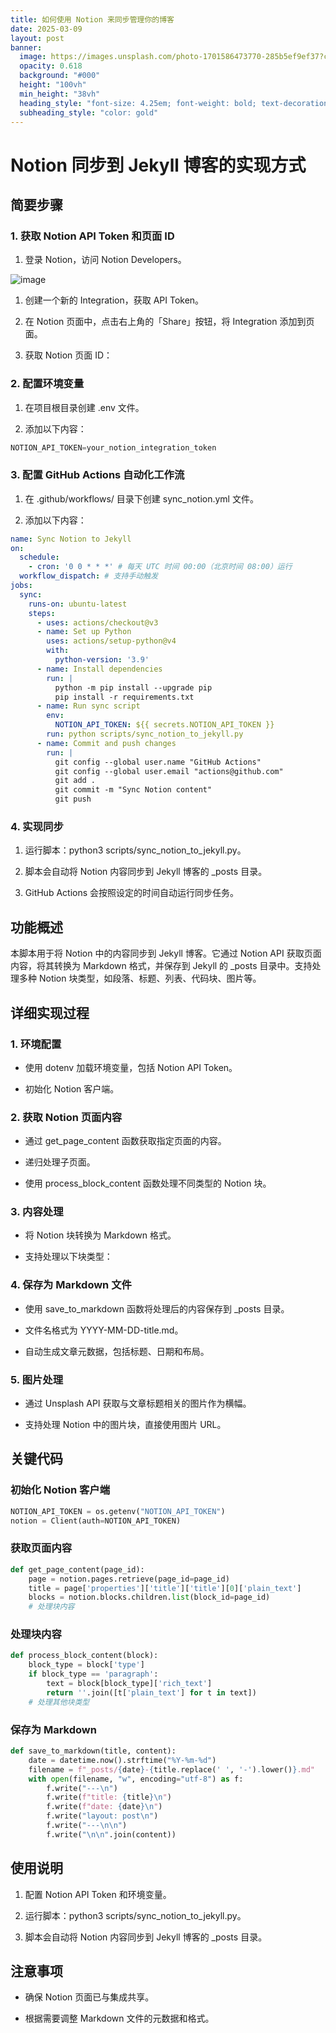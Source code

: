 ```yaml
---
title: 如何使用 Notion 来同步管理你的博客
date: 2025-03-09
layout: post
banner:
  image: https://images.unsplash.com/photo-1701586473770-285b5ef9ef37?crop=entropy&cs=tinysrgb&fit=max&fm=jpg&ixid=M3w2OTIwMzJ8MHwxfHJhbmRvbXx8fHx8fHx8fDE3NDE1MzcxNTd8&ixlib=rb-4.0.3&q=80&w=1080
  opacity: 0.618
  background: "#000"
  height: "100vh"
  min_height: "38vh"
  heading_style: "font-size: 4.25em; font-weight: bold; text-decoration: underline"
  subheading_style: "color: gold"
---
```


# Notion 同步到 Jekyll 博客的实现方式

## 简要步骤

### 1. 获取 Notion API Token 和页面 ID

1. 登录 Notion，访问 Notion Developers。

![image](https://prod-files-secure.s3.us-west-2.amazonaws.com/a7a0cc5a-89b9-4cda-8686-1fba0ca52f40/d19c1afe-dea5-4312-9333-786b0ba83054/image.png?X-Amz-Algorithm=AWS4-HMAC-SHA256&X-Amz-Content-Sha256=UNSIGNED-PAYLOAD&X-Amz-Credential=ASIAZI2LB46664EQANV5%2F20250309%2Fus-west-2%2Fs3%2Faws4_request&X-Amz-Date=20250309T161916Z&X-Amz-Expires=3600&X-Amz-Security-Token=IQoJb3JpZ2luX2VjECwaCXVzLXdlc3QtMiJHMEUCIQC78BdnJxtdXkqMzg6VNQB3R0qgfPlfEjfQeszIKoBi0AIgSBj420gGmCdAzDRTWg%2Fe%2FHCOi2Z4heVCjtpxggGF3lIq%2FwMIdRAAGgw2Mzc0MjMxODM4MDUiDBh8%2BvNqOf9e7Ut1PCrcAw9qI1G5aG9olAjSab2Ks2Mqmk7EQvKywbIOVvTPw3z4KD0BV1Im%2Ff5%2F4QYkEEVD1wsHrKiv6z0DKMFsTJXrc14a0nRoz54%2Bj3%2BB1N0zAP%2B%2FholFu4QzVc9SnplVRFzZ9CEBGulMW%2BT6NIj10vH92vp1nTE%2BdLP42sVmUAtkXJroH7AyoCm65inq%2FDimMIuf60e6u64ye%2FOpX3Oupj206TLVsTQDbNOLPRJt%2BO8w0n5kxiAzTOrstPgii6JYXdSUqgGXY8stOfti9PNqM4caJk9nhDLCQcEf2bKQhV6u6ZudGJNjhV6sJnrHumqlc55DIYC9RBilk5O65MYlpqXR%2B%2FuynlXZVgCMuuaX1I%2BzN3XKwzYwqLIw9SuENkvnxo7J2nB2shjf6JLQxnXfYedntSqdigxn2KD%2Bgj7b9qLGfOKajLEpUvDE3cicpNjhr1rQYi8ohQ0yzOWSGEOt%2FPUE1iFibL%2FO6C1TVwRQDj%2FBySYQNgD66LffzO4BT8SkuVj9E5FiIwCp%2BIWhZ%2F6u2B%2Fi%2B%2BtH9RL%2FGWsMVntuetfD2%2F3PegL%2Fu0YALEx1KwaNLWj85EUQi8eiqYPJq3RghjrU9tMMxW7qHUVPy7PlwrIfkh2xrIJ%2FYh9r1K14ZYDsMNWLtr4GOqUBRuNYAJ%2FNneVfM2ZP5QVeIg9W%2FTWUoB9sF9Z67c07x7gcmyON4TVg60Z0E9QwJkFmqJhJTNAsa%2BMXlRBcp15c9rA7kFaK4CLgU73%2FRdU8%2FqRS%2FISvej0xJDzuCzIgFYtG6H2RyopxBawIur0cgPHdQkd237JioWiZ2%2FJE9NfzG%2FgFHhToop8%2Fk5Cot1wEylW8XYm6Xkp%2F7WZOpH01euYMtGoewdrK&X-Amz-Signature=10094de4ae55726fc9028a461c5332e737d581be3758d05bfeb897e46a52eb24&X-Amz-SignedHeaders=host&x-id=GetObject)

1. 创建一个新的 Integration，获取 API Token。

1. 在 Notion 页面中，点击右上角的「Share」按钮，将 Integration 添加到页面。

1. 获取 Notion 页面 ID：


### 2. 配置环境变量

1. 在项目根目录创建 .env 文件。

1. 添加以下内容：

```javascript
NOTION_API_TOKEN=your_notion_integration_token
```

### 3. 配置 GitHub Actions 自动化工作流

1. 在 .github/workflows/ 目录下创建 sync_notion.yml 文件。

1. 添加以下内容：

```yaml
name: Sync Notion to Jekyll
on:
  schedule:
    - cron: '0 0 * * *' # 每天 UTC 时间 00:00（北京时间 08:00）运行
  workflow_dispatch: # 支持手动触发
jobs:
  sync:
    runs-on: ubuntu-latest
    steps:
      - uses: actions/checkout@v3
      - name: Set up Python
        uses: actions/setup-python@v4
        with:
          python-version: '3.9'
      - name: Install dependencies
        run: |
          python -m pip install --upgrade pip
          pip install -r requirements.txt
      - name: Run sync script
        env:
          NOTION_API_TOKEN: ${{ secrets.NOTION_API_TOKEN }}
        run: python scripts/sync_notion_to_jekyll.py
      - name: Commit and push changes
        run: |
          git config --global user.name "GitHub Actions"
          git config --global user.email "actions@github.com"
          git add .
          git commit -m "Sync Notion content"
          git push
```

### 4. 实现同步

1. 运行脚本：python3 scripts/sync_notion_to_jekyll.py。

1. 脚本会自动将 Notion 内容同步到 Jekyll 博客的 _posts 目录。

1. GitHub Actions 会按照设定的时间自动运行同步任务。

## 功能概述

本脚本用于将 Notion 中的内容同步到 Jekyll 博客。它通过 Notion API 获取页面内容，将其转换为 Markdown 格式，并保存到 Jekyll 的 _posts 目录中。支持处理多种 Notion 块类型，如段落、标题、列表、代码块、图片等。

## 详细实现过程

### 1. 环境配置

- 使用 dotenv 加载环境变量，包括 Notion API Token。

- 初始化 Notion 客户端。

### 2. 获取 Notion 页面内容

- 通过 get_page_content 函数获取指定页面的内容。

- 递归处理子页面。

- 使用 process_block_content 函数处理不同类型的 Notion 块。

### 3. 内容处理

- 将 Notion 块转换为 Markdown 格式。

- 支持处理以下块类型：


### 4. 保存为 Markdown 文件

- 使用 save_to_markdown 函数将处理后的内容保存到 _posts 目录。

- 文件名格式为 YYYY-MM-DD-title.md。

- 自动生成文章元数据，包括标题、日期和布局。

### 5. 图片处理

- 通过 Unsplash API 获取与文章标题相关的图片作为横幅。

- 支持处理 Notion 中的图片块，直接使用图片 URL。

## 关键代码

### 初始化 Notion 客户端

```python
NOTION_API_TOKEN = os.getenv("NOTION_API_TOKEN")
notion = Client(auth=NOTION_API_TOKEN)
```

### 获取页面内容

```python
def get_page_content(page_id):
    page = notion.pages.retrieve(page_id=page_id)
    title = page['properties']['title']['title'][0]['plain_text']
    blocks = notion.blocks.children.list(block_id=page_id)
    # 处理块内容
```

### 处理块内容

```python
def process_block_content(block):
    block_type = block['type']
    if block_type == 'paragraph':
        text = block[block_type]['rich_text']
        return ''.join([t['plain_text'] for t in text])
    # 处理其他块类型
```

### 保存为 Markdown

```python
def save_to_markdown(title, content):
    date = datetime.now().strftime("%Y-%m-%d")
    filename = f"_posts/{date}-{title.replace(' ', '-').lower()}.md"
    with open(filename, "w", encoding="utf-8") as f:
        f.write("---\n")
        f.write(f"title: {title}\n")
        f.write(f"date: {date}\n")
        f.write("layout: post\n")
        f.write("---\n\n")
        f.write("\n\n".join(content))
```

## 使用说明

1. 配置 Notion API Token 和环境变量。

1. 运行脚本：python3 scripts/sync_notion_to_jekyll.py。

1. 脚本会自动将 Notion 内容同步到 Jekyll 博客的 _posts 目录。

## 注意事项

- 确保 Notion 页面已与集成共享。

- 根据需要调整 Markdown 文件的元数据和格式。